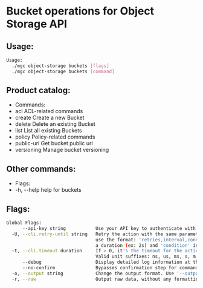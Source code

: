 # Bucket operations for Object Storage API

## Usage:
```bash
Usage:
  ./mgc object-storage buckets [flags]
  ./mgc object-storage buckets [command]
```

## Product catalog:
- Commands:
- acl         ACL-related commands
- create      Create a new Bucket
- delete      Delete an existing Bucket
- list        List all existing Buckets
- policy      Policy-related commands
- public-url  Get bucket public url
- versioning  Manage bucket versioning

## Other commands:
- Flags:
- -h, --help   help for buckets

## Flags:
```bash
Global Flags:
      --api-key string           Use your API key to authenticate with the API
  -U, --cli.retry-until string   Retry the action with the same parameters until the given condition is met. The flag parameters
                                 use the format: 'retries,interval,condition', where 'retries' is a positive integer, 'interval' is
                                 a duration (ex: 2s) and 'condition' is a 'engine=value' pair such as "jsonpath=expression"
  -t, --cli.timeout duration     If > 0, it's the timeout for the action execution. It's specified as numbers and unit suffix.
                                 Valid unit suffixes: ns, us, ms, s, m and h. Examples: 300ms, 1m30s
      --debug                    Display detailed log information at the debug level
      --no-confirm               Bypasses confirmation step for commands that ask a confirmation from the user
  -o, --output string            Change the output format. Use '--output=help' to know more details. (default "yaml")
  -r, --raw                      Output raw data, without any formatting or coloring
```

